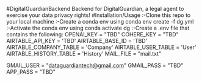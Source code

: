 #DigitalGuardianBackend
Backend for DigitalGuardian, a legal agent to exercise your data privacy rights!
#Installation/Usage
:-Clone this repo to your local machine
:-Create a conda env using conda env create -f dg.yml
:-Activate the conda env using conda activate dg
:-Create a .env file that contains the following:
OPENAI_KEY = "TBD"
COHERE_KEY = "TBD"
AIRTABLE_API_KEY = 'TBD'
AIRTABLE_BASE_ID = 'TBD'
AIRTABLE_COMPANY_TABLE = 'Company'
AIRTABLE_USER_TABLE = 'User'
AIRTABLE_HISTORY_TABLE = 'History'
MAIL_FILE = "mail.txt"

GMAIL_USER = "dataguardiantech@gmail.com"
GMAIL_PASS = "TBD"
APP_PASS = "TBD"
